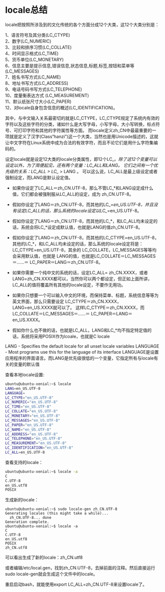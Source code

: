 # locale总结


locale把按照所涉及到的文化传统的各个方面分成12个大类，这12个大类分别是：  

1、语言符号及其分类(LC_CTYPE)  
2、数字(LC_NUMERIC)  
3、比较和排序习惯(LC_COLLATE)  
4、时间显示格式(LC_TIME)  
5、货币单位(LC_MONETARY)  
6、信息主要是提示信息,错误信息,状态信息,标题,标签,按钮和菜单等(LC_MESSAGES)  
7、姓名书写方式(LC_NAME)  
8、地址书写方式(LC_ADDRESS)  
9、电话号码书写方式(LC_TELEPHONE)  
10、度量衡表达方式 (LC_MEASUREMENT)  
11、默认纸张尺寸大小(LC_PAPER)  
12、对locale自身包含信息的概述(LC_IDENTIFICATION)。 


其中，与中文输入关系最密切的就是LC_CTYPE，LC_CTYPE规定了系统内有效的字符以及这些字符的分类，诸如什么是大写字母，小写字母，大小写转换，标点符号、可打印字符和其他的字符属性等方面。
而locale定义zh_CN中最最重要的一项就是定义了汉字(Class“hanzi”)这一个大类，当然也是用Unicode描述的，这就让中文字符在Linux系统中成为合法的有效字符，而且不论它们是用什么字符集编码的。  


设定locale就是设定12大类的locale分类属性，即12个LC_*。除了这12个变量可以设定以外，为了简便起见，还有两个变量：LC_ALL和LANG。 
它们之间有一个优先级的关系：LC_ALL > LC_* > LANG 。 可以这么说，LC_ALL是最上级设定或者强制设定，而LANG是默认设定值。
* 如果你设定了LC_ALL＝zh_CN.UTF-8，那么不管LC_*和LANG设定成什么值，它们都会被强制服从LC_ALL的设定，成为 zh_CN.UTF-8。
* 假如你设定了LANG＝zh_CN.UTF-8，而其他的LC_*=en_US.UTF-8，并且没有设定LC_ALL的话，那么系统的locale设定以LC_*=en_US.UTF-8。
* 假如你设定了LANG＝zh_CN.UTF-8，而其他的LC_*，和LC_ALL均未设定的话，系统会将LC_*设定成默认值，也就是LANG的值zh_CN.UTF-8。  
* 假如你设定了LANG＝zh_CN.UTF-8，而其他的LC_CTYPE=en_US.UTF-8，其他的LC_*，和LC_ALL均未设定的话，那么系统的locale设定将是：LC_CTYPE=en_US.UTF-8，其余的 LC_COLLATE，LC_MESSAGES等等均会采用默认值，也就是 LANG的值，也就是LC_COLLATE＝LC_MESSAGES＝……＝ LC_PAPER＝LANG＝zh_CN.UTF-8。

* 如果你需要一个纯中文的系统的话，设定LC_ALL= zh_CN.XXXX，或者LANG=zh_CN.XXXX都可以，当然你可以两个都设定，但正如上面所讲，LC_ALL的值将覆盖所有其他的locale设定，不要作无用功。  
* 如果你只想要一个可以输入中文的环境，而保持菜单、标题，系统信息等等为英文界面，那么只需要设定 LC_CTYPE＝zh_CN.XXXX，LANG=en_US.XXXX就可以了。 这样LC_CTYPE＝zh_CN.XXXX，而LC_COLLATE＝LC_MESSAGES＝……＝ LC_PAPER＝LANG＝en_US.XXXX。
* 假如你什么也不做的话，也就是LC_ALL，LANG和LC_*均不指定特定值的话，系统将采用POSIX作为lcoale，也就是C locale


LANG - Specifies the default locale for all unset locale variables 
LANGUAGE - Most programs use this for the language of its interface 
LANGUAGE是设置应用程序的界面语言。而LANG是优先级很低的一个变量，它指定所有与locale有关的变量的默认值


查看本地locale设置:

```bash
ubuntu@ubuntu-xenial:~$ locale
LANG=en_US.UTF-8
LANGUAGE=
LC_CTYPE="en_US.UTF-8"
LC_NUMERIC="en_US.UTF-8"
LC_TIME="en_US.UTF-8"
LC_COLLATE="en_US.UTF-8"
LC_MONETARY="en_US.UTF-8"
LC_MESSAGES="en_US.UTF-8"
LC_PAPER="en_US.UTF-8"
LC_NAME="en_US.UTF-8"
LC_ADDRESS="en_US.UTF-8"
LC_TELEPHONE="en_US.UTF-8"
LC_MEASUREMENT="en_US.UTF-8"
LC_IDENTIFICATION="en_US.UTF-8"
LC_ALL=en_US.UTF-8
```

查看支持的locale：
```bash
ubuntu@ubuntu-xenial:~$ locale -a
C
C.UTF-8
en_US.utf8
POSIX
```

生成新的locale：
```
ubuntu@ubuntu-xenial:~$ sudo locale-gen zh_CN.UTF-8
Generating locales (this might take a while)...
  zh_CN.UTF-8... done
Generation complete.
ubuntu@ubuntu-xenial:~$ locale -a
C
C.UTF-8
en_US.utf8
POSIX
zh_CN.utf8
```

可以看出生成了新的locale：zh_CN.utf8


或者编辑/etc/local.gen，找到zh_CN.UTF-8，去掉前面的注释。然后直接运行sudo locale-gen就会生成这个文件中的locale。

重启启动bash，就能使用export LC_ALL=zh_CN.UTF-8来设置locale了。




